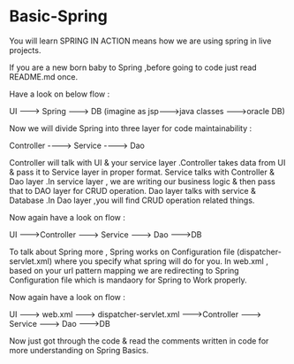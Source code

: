 # Basic-Spring
You will learn SPRING IN ACTION means how we are using spring in live projects.

If you are a new born baby to Spring ,before going to code just read README.md once.

Have a look on below flow :

UI ---> Spring ---> DB (imagine as jsp--->java classes --->oracle DB)

Now we will divide Spring into three layer for code maintainability : 

Controller ----> Service ----> Dao

Controller will talk with UI & your service layer .Controller takes data from UI & pass it to Service layer in proper format.
Service talks with Controller & Dao layer .In service layer , we are writing our business logic & then pass that to DAO layer for CRUD operation.
Dao layer talks with service & Database .In Dao layer ,you will find CRUD operation related things.

Now again have a look on flow :

UI --->Controller ---> Service ---> Dao --->DB

To talk about Spring more , Spring works on Configuration file (dispatcher-servlet.xml) where you specify what spring will do for you.
In web.xml , based on your url pattern mapping we are redirecting to Spring Configuration file which is mandaory for Spring to Work properly.

Now again have a look on flow :

UI ---> web.xml ---> dispatcher-servlet.xml --->Controller ---> Service ---> Dao --->DB

Now just got through the code & read the comments written in code for more understanding on Spring Basics. 


